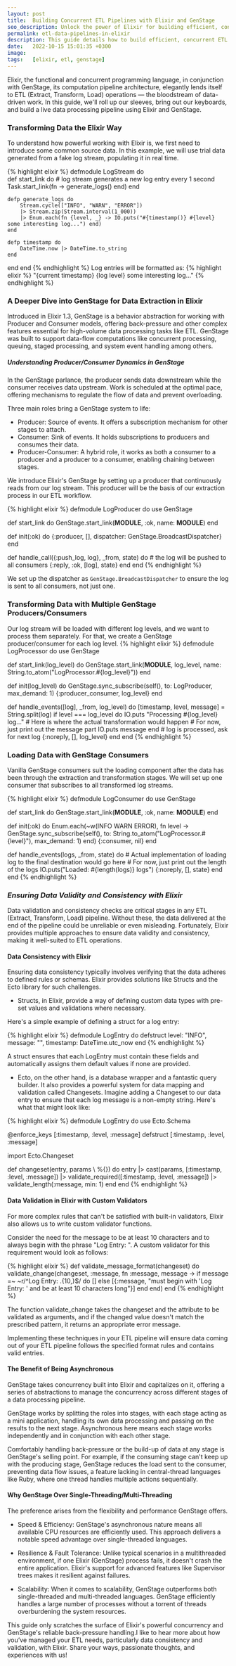 ```yaml
---
layout: post
title:  Building Concurrent ETL Pipelines with Elixir and GenStage
seo_description: Unlock the power of Elixir for building efficient, concurrent ETL pipelines with our in-depth tutorial. Discover how to leverage GenStage for robust data processing, ensuring high performance and reliability in your data-driven applications. From extracting real-time log streams to transforming and loading data with precision, learn the Elixir way of handling ETL tasks. This guide also delves into essential data validation techniques, ensuring your data's integrity and consistency. Whether you're new to ETL processes or looking to enhance your existing pipelines with Elixir's concurrency capabilities, this tutorial offers valuable insights and practical examples to elevate your data processing workflows.
permalink: etl-data-pipelines-in-elixir
description: This guide details how to build efficient, concurrent ETL pipelines using Elixir and GenStage, offering insights into data validation and processing to enhance data-driven applications.
date:   2022-10-15 15:01:35 +0300
image:  
tags:   [elixir, etl, genstage]
---
```


Elixir, the functional and concurrent programming language, in conjunction with GenStage, its computation pipeline architecture, elegantly lends itself to ETL (Extract, Transform, Load) operations — the bloodstream of data-driven work. In this guide, we'll roll up our sleeves, bring out our keyboards, and build a live data processing pipeline using Elixir and GenStage.
### **Transforming Data the Elixir Way**
To understand how powerful working with Elixir is, we first need to introduce some common source data. In this example, we will use trial data generated from a fake log stream, populating it in real time.

{% highlight elixir %}
defmodule LogStream do  
    def start_link do
        # log stream generates a new log entry every 1 second
        Task.start_link(fn -> generate_logs() end)
    end

    defp generate_logs do
        Stream.cycle(["INFO", "WARN", "ERROR"])
        |> Stream.zip(Stream.interval(1_000))
        |> Enum.each(fn {level, _} -> IO.puts("#{timestamp()} #{level} some interesting log...") end)
    end

    defp timestamp do
        DateTime.now |> DateTime.to_string
    end
  end
end
{% endhighlight %}
Log entries will be formatted as: 
{% highlight elixir %}
"{current timestamp} {log level} some interesting log..."
{% endhighlight %}

### **A Deeper Dive into GenStage for Data Extraction in Elixir**
Introduced in Elixir 1.3, GenStage is a behavior abstraction for working with Producer and Consumer models, offering back-pressure and other complex features essential for high-volume data processing tasks like ETL. GenStage was built to support data-flow computations like concurrent processing, queuing, staged processing, and system event handling among others.

##### Understanding Producer/Consumer Dynamics in GenStage
In the GenStage parlance, the producer sends data downstream while the consumer receives data upstream. Work is scheduled at the optimal pace, offering mechanisms to regulate the flow of data and prevent overloading.

Three main roles bring a GenStage system to life:

* Producer: Source of events. It offers a subscription mechanism for other stages to attach.
* Consumer: Sink of events. It holds subscriptions to producers and consumes their data.
* Producer-Consumer: A hybrid role, it works as both a consumer to a producer and a producer to a consumer, enabling chaining between stages.

We introduce Elixir's GenStage by setting up a producer that continuously reads from our log stream. This producer will be the basis of our extraction process in our ETL workflow.

{% highlight elixir %}
defmodule LogProducer do
  use GenStage

  def start_link do
    GenStage.start_link(__MODULE__, :ok, name: __MODULE__)
  end

  def init(:ok) do
    {:producer, [], dispatcher: GenStage.BroadcastDispatcher}
  end

  def handle_call({:push_log, log}, _from, state) do
    # the log will be pushed to all consumers
    {:reply, :ok, [log], state}
  end
end
{% endhighlight %}

We set up the dispatcher as `GenStage.BroadcastDispatcher` to ensure the log is sent to all consumers, not just one.
### **Transforming Data with Multiple GenStage Producers/Consumers**
Our log stream will be loaded with different log levels, and we want to process them separately. For that, we create a GenStage producer/consumer for each log level.
{% highlight elixir %}
defmodule LogProcessor do
  use GenStage

  def start_link(log_level) do
    GenStage.start_link(__MODULE__, log_level, name: String.to_atom("LogProcessor.\#{log_level}"))
  end

  def init(log_level) do
    GenStage.sync_subscribe(self(), to: LogProducer, max_demand: 1)
    {:producer_consumer, log_level}
  end

  def handle_events([log], _from, log_level) do
    [timestamp, level, message] = String.split(log)
    if level === log_level do
      IO.puts "Processing \#{log_level} log..."
      # Here is where the actual transformation would happen
      # For now, just print out the message part
      IO.puts message
    end
    # log is processed, ask for next log
    {:noreply, [], log_level}
  end
end
{% endhighlight %}
### **Loading Data with GenStage Consumers**
Vanilla GenStage consumers suit the loading component after the data has been through the extraction and transformation stages. We will set up one consumer that subscribes to all transformed log streams.

{% highlight elixir %}
defmodule LogConsumer do
  use GenStage

  def start_link do
    GenStage.start_link(__MODULE__, :ok, name: __MODULE__)
  end

  def init(:ok) do
    Enum.each(~w(INFO WARN ERROR), fn level ->
      GenStage.sync_subscribe(self(), to: String.to_atom("LogProcessor.#{level}"), max_demand: 1)
    end)
    {:consumer, nil}
  end

  def handle_events(logs, _from, state) do
    # Actual implementation of loading log to the final destination would go here
    # For now, just print out the length of the logs
    IO.puts("Loaded: #{length(logs)} logs")
    {:noreply, [], state}
  end
end
{% endhighlight %}

### *Ensuring Data Validity and Consistency with Elixir*
Data validation and consistency checks are critical stages in any ETL (Extract, Transform, Load) pipeline. Without these, the data delivered at the end of the pipeline could be unreliable or even misleading. Fortunately, Elixir provides multiple approaches to ensure data validity and consistency, making it well-suited to ETL operations.

#### Data Consistency with Elixir
Ensuring data consistency typically involves verifying that the data adheres to defined rules or schemas. Elixir provides solutions like Structs and the Ecto library for such challenges.

* Structs, in Elixir, provide a way of defining custom data types with pre-set values and validations where necessary.

Here's a simple example of defining a struct for a log entry:

{% highlight elixir %}
defmodule LogEntry do
  defstruct level: "INFO", message: "", timestamp: DateTime.utc_now
end
{% endhighlight %}

A struct ensures that each LogEntry must contain these fields and automatically assigns them default values if none are provided.

* Ecto, on the other hand, is a database wrapper and a fantastic query builder. It also provides a powerful system for data mapping and validation called Changesets.
Imagine adding a Changeset to our data entry to ensure that each log message is a non-empty string. Here's what that might look like:

{% highlight elixir %}
defmodule LogEntry do
  use Ecto.Schema
  
  @enforce_keys [:timestamp, :level, :message]
  defstruct [:timestamp, :level, :message]
  
  import Ecto.Changeset
  
  def changeset(entry, params \\ %{}) do
    entry
    |> cast(params, [:timestamp, :level, :message])
    |> validate_required([:timestamp, :level, :message])
    |> validate_length(:message, min: 1)
  end
end
{% endhighlight %}

#### Data Validation in Elixir with Custom Validators

For more complex rules that can't be satisfied with built-in validators, Elixir also allows us to write custom validator functions.

Consider the need for the message to be at least 10 characters and to always begin with the phrase "Log Entry: ". A custom validator for this requirement would look as follows:

{% highlight elixir %}
def validate_message_format(changeset) do
  validate_change(changeset, :message, fn :message, message ->
    if message =~ ~r/^Log Entry: .{10,}$/ do
      []
    else
      [{:message, "must begin with 'Log Entry: ' and be at least 10 characters long"}]
    end
  end)
end
{% endhighlight %}

The function validate_change takes the changeset and the attribute to be validated as arguments, and if the changed value doesn't match the prescribed pattern, it returns an appropriate error message.

Implementing these techniques in your ETL pipeline will ensure data coming out of your ETL pipeline follows the specified format rules and contains valid entries.

#### The Benefit of Being Asynchronous

GenStage takes concurrency built into Elixir and capitalizes on it, offering a series of abstractions to manage the concurrency across different stages of a data processing pipeline.

GenStage works by splitting the roles into stages, with each stage acting as a mini application, handling its own data processing and passing on the results to the next stage. Asynchronous here means each stage works independently and in conjunction with each other stage.

Comfortably handling back-pressure or the build-up of data at any stage is GenStage's selling point. For example, if the consuming stage can't keep up with the producing stage, GenStage reduces the load sent to the consumer, preventing data flow issues, a feature lacking in central-thread languages like Ruby, where one thread handles multiple actions sequentially.

#### Why GenStage Over Single-Threading/Multi-Threading
The preference arises from the flexibility and performance GenStage offers.

* Speed & Efficiency: GenStage's asynchronous nature means all available CPU resources are efficiently used. This approach delivers a notable speed advantage over single-threaded languages.

* Resilience & Fault Tolerance: Unlike typical scenarios in a multithreaded environment, if one Elixir (GenStage) process fails, it doesn't crash the entire application. Elixir's support for advanced features like Supervisor trees makes it resilient against failures.

* Scalability: When it comes to scalability, GenStage outperforms both single-threaded and multi-threaded languages. GenStage efficiently handles a large number of processes without a torrent of threads overburdening the system resources.

This guide only scratches the surface of Elixir's powerful concurrency and GenStage's reliable back-pressure handling.I like to hear more about how you’ve managed your ETL needs, particularly data consistency and validation, with Elixir. Share your ways, passionate thoughts, and experiences with us!